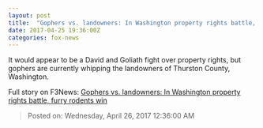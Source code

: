 ```yaml
---
layout: post
title:  "Gophers vs. landowners: In Washington property rights battle, furry rodents win"
date: 2017-04-25 19:36:00Z
categories: fox-news
---
```


It would appear to be a David and Goliath fight over property rights, but gophers are currently whipping the landowners of Thurston County, Washington.


Full story on F3News: [Gophers vs. landowners: In Washington property rights battle, furry rodents win](http://www.f3nws.com/n/TGpz3)

> Posted on: Wednesday, April 26, 2017 12:36:00 AM
